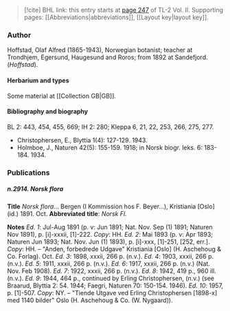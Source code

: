 > [!cite] BHL link: this entry starts at [page 247](https://www.biodiversitylibrary.org/item/103253#page/273/mode/1up) of TL-2 Vol. II.
> Supporting pages: [[Abbreviations|abbreviations]], [[Layout key|layout key]].

### Author

Hoffstad, Olaf Alfred (1865-1943), Norwegian botanist; teacher at Trondhjem, Egersund, Haugesund and Roros; from 1892 at Sandefjord. (*Hoffstad*).

#### Herbarium and types

Some material at [[Collection GB|GB]].

#### Bibliography and biography

BL 2: 443, 454, 455, 669; IH 2: 280; Kleppa 6, 21, 22, 253, 266, 275, 277.
- Christophersen, E., Blyttia 1(4): 127-129. 1943.
- Holmboe, J., Naturen 42(5): 155-159. 1918; in Norsk biogr. leks. 6: 183-184. 1934.

### Publications

##### n.2914. Norsk flora

**Title**
*Norsk flora*... Bergen (I Kommission hos F. Beyer...), Kristiania \[Oslo\] (id.) 1891. Oct.
**Abbreviated title**: *Norsk Fl.*

**Notes**
*Ed. 1*: Jul-Aug 1891 (p. v: Jun 1891; Nat. Nov. Sep (1) 1891; Naturen Nov 1891), p. \[i\]-xxxii, \[1\]-222. *Copy*: HH.
*Ed. 2*: Mai 1893 (p. v: Apr 1893; Naturen Jun 1893; Nat. Nov. Jun (1) 1893), p. \[i\]-xxx, \[1\]-251, \[252, err.\]. *Copy*: HH. – "Anden, forbedrede Udgave" Kristiania \[Oslo\] (H. Aschehoug & Co. Forlag). Oct.
*Ed. 3*: 1898, xxxii, 266 p. (n.v.).
*Ed. 4*: 1903, xxxii, 266 p. (n.v.).
*Ed. 5*: 1911, xxxii, 266 p. (n.v.).
*Ed. 6*: 1917, xxxii, 266 p. (n.v.) (Nat. Nov. Feb 1908).
*Ed. 7*: 1922, xxxii, 266 p. (n.v.).
*Ed. 8*: 1942, 419 p., 960 ill. (n.v.).
*Ed. 9*: 1944, 464 p., continued by Erling Christophersen, (n.v.) (see Braarud, Blyttia 2: 54. 1944; Faegri, Naturen 70: 150-154. 1946).
*Ed. 10*: 1957, p. \[1\]-507. *Copy*: NY. – "Tiende Utgave ved Erling Christophersen \[1898-x\] med 1140 bilder" Oslo (H. Aschehoug & Co. (W. Nygaard)).

